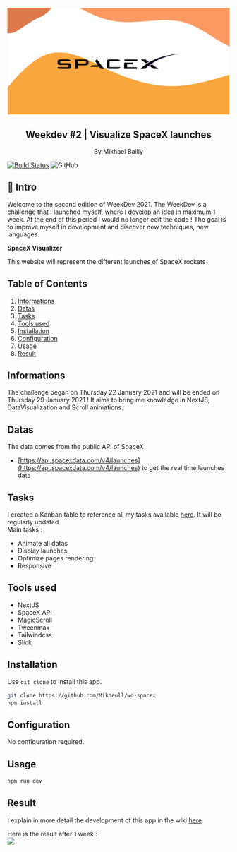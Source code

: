 <p align="center">
    <img src="https://raw.githubusercontent.com/Mikheull/wd-spacex/master/public/images/Weekdev_banner%402x.png" />
    <h2 align="center">Weekdev #2 | Visualize SpaceX launches</h2>
</p> 
<p align="center">By Mikhael Bailly</p>

[![Build Status](https://travis-ci.org/Mikheull/wd-spacex.svg?branch=master)](https://travis-ci.org/Mikheull/wd-spacex)
![GitHub](https://img.shields.io/github/license/Mikheull/wd-spacex)

## 🚀 Intro
Welcome to the second edition of WeekDev 2021. The WeekDev is a challenge that I launched myself, where I develop an idea in maximum 1 week. At the end of this period I would no longer edit the code ! The goal is to improve myself in development and discover new techniques, new languages.

**SpaceX Visualizer**<br>

This website will represent the different launches of SpaceX rockets
## Table of Contents
1. [Informations](#informations)
2. [Datas](#datas)
3. [Tasks](#tasks)
4. [Tools used](#tools-used)
5. [Installation](#installation)
6. [Configuration](#configuration)
7. [Usage](#usage)
8. [Result](#result)


## Informations
The challenge began on Thursday 22 January 2021 and will be ended on Thursday 29 January 2021 ! It aims to bring me knowledge in NextJS, DataVisualization and Scroll animations.

## Datas
The data comes from the public API of SpaceX
-  [https://api.spacexdata.com/v4/launches](https://api.spacexdata.com/v4/launches) to get the real time launches data 

## Tasks
I created a Kanban table to reference all my tasks available [here](https://github.com/Mikheull/wd-spacex/projects/1). It will be regularly updated<br>
Main tasks :
- Animate all datas
- Display launches
- Optimize pages rendering
- Responsive


## Tools used
- NextJS
- SpaceX API
- MagicScroll
- Tweenmax
- Tailwindcss
- Slick

## Installation

Use `git clone` to install this app.

```bash
git clone https://github.com/Mikheull/wd-spacex
npm install
```

## Configuration

No configuration required.


## Usage

```bash
npm run dev
```


## Result
I explain in more detail the development of this app in the wiki [here](https://github.com/Mikheull/wd-spacex/wiki)<br>

Here is the result after 1 week :<br>
<img src="https://raw.githubusercontent.com/Mikheull/wd-spacex/master/public/images/spacex-result.gif">
